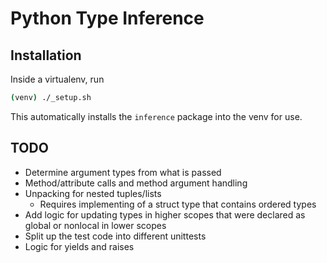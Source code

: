 # Python Type Inference

## Installation
Inside a virtualenv, run
```sh
(venv) ./_setup.sh
```
This automatically installs the `inference` package into the venv for use.


## TODO
- Determine argument types from what is passed
- Method/attribute calls and method argument handling
- Unpacking for nested tuples/lists
  - Requires implementing of a struct type that contains ordered types
- Add logic for updating types in higher scopes that were declared as global or nonlocal in lower scopes
- Split up the test code into different unittests
- Logic for yields and raises
